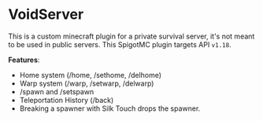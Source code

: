 # VoidServer

This is a custom minecraft plugin for a private survival server, it's not meant to be used in public servers. This
SpigotMC plugin targets API `v1.18`.

**Features**:

- Home system (/home, /sethome, /delhome)
- Warp system (/warp, /setwarp, /delwarp)
- /spawn and /setspawn
- Teleportation History (/back)
- Breaking a spawner with Silk Touch drops the spawner.
